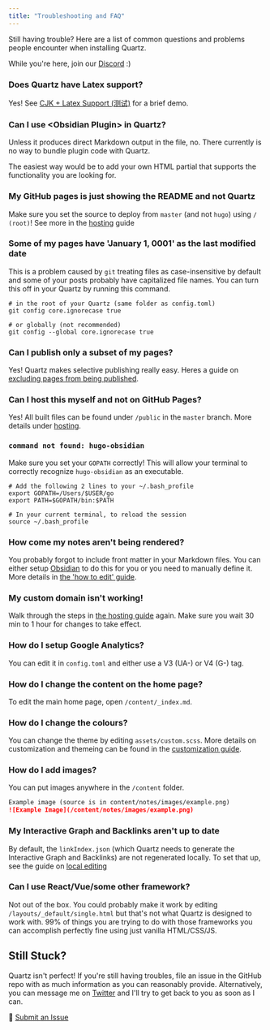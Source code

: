 ```yaml
---
title: "Troubleshooting and FAQ"
---
```


Still having trouble? Here are a list of common questions and problems people encounter when installing Quartz.

While you're here, join our [Discord](https://discord.gg/cRFFHYye7t) :)

### Does Quartz have Latex support?
Yes! See [CJK + Latex Support (测试)](notes/CJK%20+%20Latex%20Support%20(测试).md) for a brief demo.

### Can I use \<Obsidian Plugin\> in Quartz?
Unless it produces direct Markdown output in the file, no. There currently is no way to bundle plugin code with Quartz.

The easiest way would be to add your own HTML partial that supports the functionality you are looking for.

### My GitHub pages is just showing the README and not Quartz
Make sure you set the source to deploy from `master` (and not `hugo`) using `/ (root)`! See more in the [hosting](/notes/hosting) guide

### Some of my pages have 'January 1, 0001' as the last modified date
This is a problem caused by `git` treating files as case-insensitive by default and some of your posts probably have capitalized file names. You can turn this off in your Quartz by running this command.

```shell
# in the root of your Quartz (same folder as config.toml)
git config core.ignorecase true

# or globally (not recommended)
git config --global core.ignorecase true
```

### Can I publish only a subset of my pages?
Yes! Quartz makes selective publishing really easy. Heres a guide on [excluding pages from being published](notes/ignore%20notes.md).

### Can I host this myself and not on GitHub Pages?
Yes! All built files can be found under `/public` in the `master` branch. More details under [hosting](../on%20eng/hosting.md).

### `command not found: hugo-obsidian`
Make sure you set your `GOPATH` correctly! This will allow your terminal to correctly recognize `hugo-obsidian` as an executable.

```shell
# Add the following 2 lines to your ~/.bash_profile
export GOPATH=/Users/$USER/go
export PATH=$GOPATH/bin:$PATH

# In your current terminal, to reload the session
source ~/.bash_profile
```

### How come my notes aren't being rendered?
You probably forgot to include front matter in your Markdown files. You can either setup [Obsidian](notes/obsidian.md) to do this for you or you need to manually define it. More details in [the 'how to edit' guide](notes/editing.md).

### My custom domain isn't working!
Walk through the steps in [the hosting guide](../on%20eng/hosting.md) again. Make sure you wait 30 min to 1 hour for changes to take effect.

### How do I setup Google Analytics?
You can edit it in `config.toml` and either use a V3 (UA-) or V4 (G-) tag.

### How do I change the content on the home page?
To edit the main home page, open `/content/_index.md`.

### How do I change the colours?
You can change the theme by editing `assets/custom.scss`. More details on customization and themeing can be found in the [customization guide](notes/config.md).

### How do I add images?
You can put images anywhere in the `/content` folder.

```markdown
Example image (source is in content/notes/images/example.png)
![Example Image](/content/notes/images/example.png)
```

### My Interactive Graph and Backlinks aren't up to date
By default, the `linkIndex.json` (which Quartz needs to generate the Interactive Graph and Backlinks) are not regenerated locally. To set that up, see the guide on [local editing](notes/editing.md)

### Can I use React/Vue/some other framework?
Not out of the box. You could probably make it work by editing `/layouts/_default/single.html` but that's not what Quartz is designed to work with. 99% of things you are trying to do with those frameworks you can accomplish perfectly fine using just vanilla HTML/CSS/JS.

## Still Stuck?
Quartz isn't perfect! If you're still having troubles, file an issue in the GitHub repo with as much information as you can reasonably provide. Alternatively, you can message me on [Twitter](https://twitter.com/_jzhao) and I'll try to get back to you as soon as I can.

🐛 [Submit an Issue](https://github.com/jackyzha0/quartz/issues)